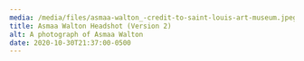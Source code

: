 ```yaml
---
media: /media/files/asmaa-walton_-credit-to-saint-louis-art-museum.jpeg
title: Asmaa Walton Headshot (Version 2)
alt: A photograph of Asmaa Walton
date: 2020-10-30T21:37:00-0500
---
```

